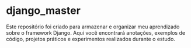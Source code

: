 # django_master
Este repositório foi criado para armazenar e organizar meu aprendizado sobre o framework Django. Aqui você encontrará anotações, exemplos de código, projetos práticos e experimentos realizados durante o estudo.
